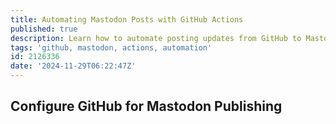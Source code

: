 ```yaml
---
title: Automating Mastodon Posts with GitHub Actions
published: true
description: Learn how to automate posting updates from GitHub to Mastodon using GitHub Actions.
tags: 'github, mastodon, actions, automation'
id: 2126336
date: '2024-11-29T06:22:47Z'
---
```


## Configure GitHub for Mastodon Publishing
